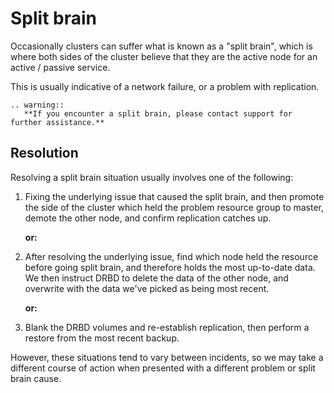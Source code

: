 # Split brain

Occasionally clusters can suffer what is known as a "split brain", which is where both sides of the cluster believe that they are the active node for an active / passive service.

This is usually indicative of a network failure, or a problem with replication.

```eval_rst
.. warning::
   **If you encounter a split brain, please contact support for further assistance.**
```

## Resolution

Resolving a split brain situation usually involves one of the following:

1. Fixing the underlying issue that caused the split brain, and then promote the side of the cluster which held the problem resource group to master, demote the other node, and confirm replication catches up.

    **or:**

2. After resolving the underlying issue, find which node held the resource before going split brain, and therefore holds the most up-to-date data. We then instruct DRBD to delete the data of the other node, and overwrite with the data we've picked as being most recent.

    **or:**

3. Blank the DRBD volumes and re-establish replication, then perform a restore from the most recent backup.

However, these situations tend to vary between incidents, so we may take a different course of action when presented with a different problem or split brain cause.
